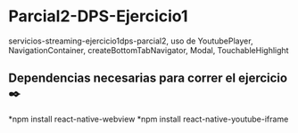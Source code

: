 # Parcial2-DPS-Ejercicio1
servicios-streaming-ejercicio1dps-parcial2, uso de YoutubePlayer, NavigationContainer, createBottomTabNavigator, Modal, TouchableHighlight

## Dependencias necesarias para correr el ejercicio ✒️
*npm install react-native-webview
*npm install react-native-youtube-iframe
